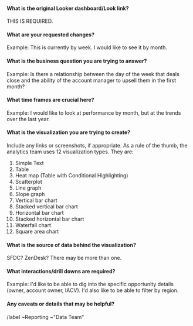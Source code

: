 <!---
This issue is for visualization related issues within our BI tool.
---->

#### What is the original Looker dashboard/Look link? 

THIS IS REQUIRED.

#### What are your requested changes?

Example: This is currently by week. I would like to see it by month. 

#### What is the business question you are trying to answer? 

Example: Is there a relationship between the day of the week that deals close and the ability of the account manager to upsell them in the first month? 

#### What time frames are crucial here? 

Example: I would like to look at performance by month, but at the trends over the last year.

#### What is the visualization you are trying to create?

Include any links or screenshots, if appropriate. As a rule of the thumb, the analytics team uses 12 visualization types. They are:

1. Simple Text
2. Table
3. Heat map (Table with Conditional Highlighting)
4. Scatterplot
5. Line graph
6. Slope graph
7. Vertical bar chart
8. Stacked vertical bar chart
9. Horizontal bar chart
10. Stacked horizontal bar chart
11. Waterfall chart
12. Square area chart

#### What is the source of data behind the visualization?

SFDC? ZenDesk? There may be more than one. 

#### What interactions/drill downs are required?

Example: I'd like to be able to dig into the specific opportunity details (owner, account owner, IACV). I'd also like to be able to filter by region. 

#### Any caveats or details that may be helpful?

/label ~Reporting ~"Data Team" 